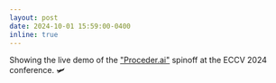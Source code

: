 ```yaml
---
layout: post
date: 2024-10-01 15:59:00-0400
inline: true
---
```


Showing the live demo of the <a href='https://www.proceder.ai'>"Proceder.ai"</a> spinoff at the ECCV 2024 conference. 🛩️